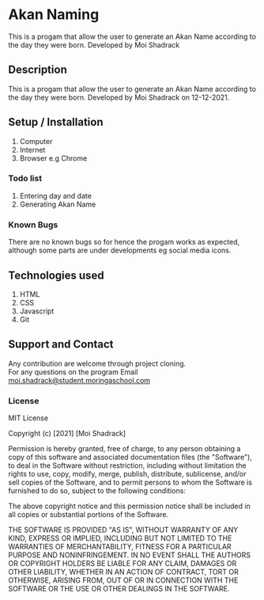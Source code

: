# Akan Naming

This is a progam that allow the user to generate an Akan Name according to the day they were born. Developed by Moi Shadrack

## Description
This is a progam that allow the user to generate an Akan Name according to the day they were born. Developed by Moi Shadrack on 12-12-2021.

## Setup / Installation 
1) Computer<br>
2) Internet<br>
3) Browser e.g Chrome

### Todo list
1) Entering day and date<br>
2) Generating Akan Name

### Known Bugs
There are no known bugs so for hence the progam works as expected, although some parts are under developments eg social media icons.

## Technologies used

1) HTML<br>
2) CSS<br>
3) Javascript<br>
4) Git

## Support and Contact
Any contribution are welcome through project cloning.<br>
For any questions on the program Email moi.shadrack@student.moringaschool.com


### License
MIT License

Copyright (c) [2021] [Moi Shadrack]

Permission is hereby granted, free of charge, to any person obtaining a copy
of this software and associated documentation files (the "Software"), to deal
in the Software without restriction, including without limitation the rights
to use, copy, modify, merge, publish, distribute, sublicense, and/or sell
copies of the Software, and to permit persons to whom the Software is
furnished to do so, subject to the following conditions:

The above copyright notice and this permission notice shall be included in all
copies or substantial portions of the Software.

THE SOFTWARE IS PROVIDED "AS IS", WITHOUT WARRANTY OF ANY KIND, EXPRESS OR
IMPLIED, INCLUDING BUT NOT LIMITED TO THE WARRANTIES OF MERCHANTABILITY,
FITNESS FOR A PARTICULAR PURPOSE AND NONINFRINGEMENT. IN NO EVENT SHALL THE
AUTHORS OR COPYRIGHT HOLDERS BE LIABLE FOR ANY CLAIM, DAMAGES OR OTHER
LIABILITY, WHETHER IN AN ACTION OF CONTRACT, TORT OR OTHERWISE, ARISING FROM,
OUT OF OR IN CONNECTION WITH THE SOFTWARE OR THE USE OR OTHER DEALINGS IN THE
SOFTWARE.
